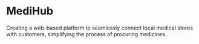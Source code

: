 # MediHub
Creating a web-based platform to seamlessly connect local medical stores with customers, simplifying the process of procuring medicines.
